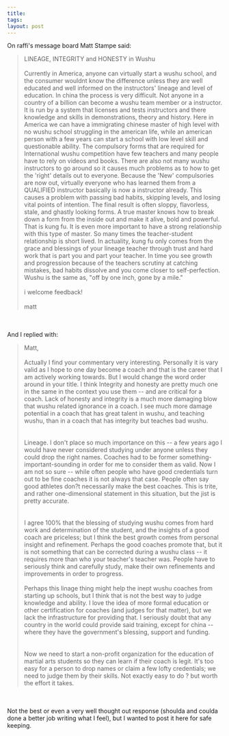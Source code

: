 ```yaml
---
title: 
tags: 
layout: post
---
```

On raffi's message board Matt Stampe said: <br /><blockquote>LINEAGE, INTEGRITY and HONESTY in Wushu<br /><br />Currently in America, anyone can virtually start a wushu school, and the consumer wouldnt know the difference unless they are well educated and well informed on the instructors' lineage and level of education. In china the process is very difficult. Not anyone in a country of a billion can become a wushu team member or a instructor. It is run by a system that licenses and tests instructors and there knowledge and skills in demonstrations, theory and history. Here in America we can have a immigrating chinese master of high level with no wushu school struggling in the american life, while an american person with a few years can start a school with low level skill and questionable ability. The compulsory forms that are required for International wushu competition have few teachers and many people have to rely on videos and books. There are also not many wushu instructors to go around so it causes much problems as to how to get the 'right' details out to everyone. Because the 'New' compulsories are now out, virtually everyone who has learned them from a QUALIFIED instructor basically is now a instructor already. This causes a problem with passing bad habits, skipping levels, and losing vital points of intention. The final result is often sloppy, flavorless, stale, and ghastly looking forms. A true master knows how to break down a form from the inside out and make it alive, bold and powerful. That is kung fu. It is even more important to have a strong relationship with this type of master. So many times the teacher-student relationship is short lived. In actuality, kung fu only comes from the grace and blessings of your lineage teacher through trust and hard work that is part you and part your teacher. In time you see growth and progression because of the teachers scrutiny at catching mistakes, bad habits dissolve and you come closer to self-perfection. Wushu is the same as, "off by one inch, gone by a mile."<br /><br />i welcome feedback!<br /><br />matt<br /></blockquote><br /><br />And I replied with: <br /><blockquote>Matt, <br /><br />Actually I find your commentary very interesting.  Personally it is vary valid as I hope to one day become a coach and that is the career that I am actively working towards.  But I would change the word order around in your title.  I think Integrity and honesty are pretty much one in the same in the context you use them -- and are critical for a coach.   Lack of honesty and integrity is a much more damaging blow that wushu related ignorance in a coach.  I see much more damage potential in a coach that has great talent in wushu, and teaching wushu, than in a coach that has integrity but teaches bad wushu.  <br /><br />Lineage.  I don't place so much importance on this -- a few years ago I would have never considered studying under anyone unless they could drop the right names.  Coaches had to be former something-important-sounding in order for me to consider them as valid.  Now I am not so sure -- while often people who have good credentials turn out to be fine coaches it is not always that case.  People often say good athletes don?t necessarily make the best coaches.   This is trite, and rather one-dimensional statement in this situation, but the jist is pretty accurate.  <br /><br />I agree 100% that the blessing of studying wushu comes from hard work and determination of the student, and the insights of a good coach are priceless; but I think the best growth comes from personal insight and refinement.  Perhaps the good coaches promote that, but it is not something that can be corrected during a wushu class -- it requires more than who your teacher's teacher was.  People have to seriously think and carefully study, make their own refinements and improvements in order to progress. <br /><br />Perhaps this linage thing might help the inept wushu coaches from starting up schools, but I think that is not the best way to judge knowledge and ability. I love the idea of more formal education or other certification for coaches (and judges for that matter), but we lack the infrastructure for providing that.  I seriously doubt that any country in the world could provide said training, except for china -- where they have the government's blessing, support and funding.   <br /><br />Now we need to start a non-profit organization for the education of martial arts students so they can learn if their coach is legit.  It's too easy for a person to drop names or claim a few lofty credentials; we need to judge them by their skills.  Not exactly easy to do ? but worth the effort it takes.<br /></blockquote><br /><br />Not the best or even a very well thought out response (shoulda and coulda done a better job writing what I feel), but I wanted to post it here for safe keeping.
